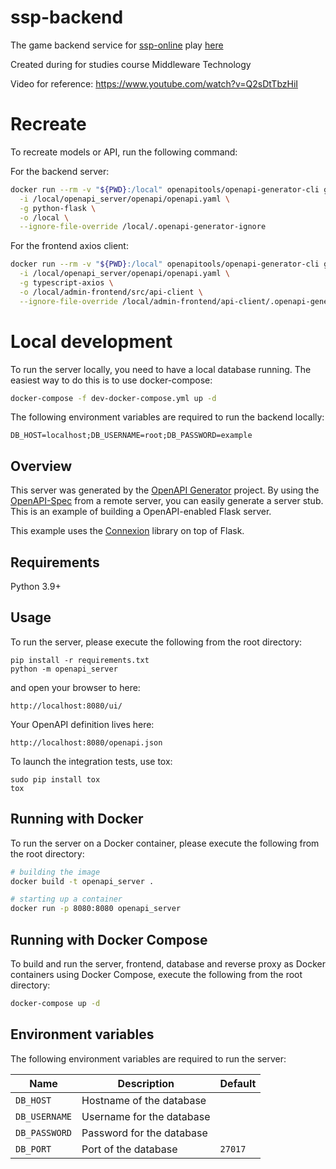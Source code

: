 # ssp-backend
The game backend service for [ssp-online](https://github.com/doofmars/ssp-online) play [here](https://doofmars.github.io/ssp-online/)

Created during for studies course Middleware Technology

Video for reference: https://www.youtube.com/watch?v=Q2sDtTbzHiI

# Recreate

To recreate models or API, run the following command:

For the backend server:
```bash
docker run --rm -v "${PWD}:/local" openapitools/openapi-generator-cli generate \
  -i /local/openapi_server/openapi/openapi.yaml \
  -g python-flask \
  -o /local \
  --ignore-file-override /local/.openapi-generator-ignore
```

For the frontend axios client:
```bash
docker run --rm -v "${PWD}:/local" openapitools/openapi-generator-cli generate \
  -i /local/openapi_server/openapi/openapi.yaml \
  -g typescript-axios \
  -o /local/admin-frontend/src/api-client \
  --ignore-file-override /local/admin-frontend/api-client/.openapi-generator-ignore
```

# Local development

To run the server locally, you need to have a local database running. The easiest way to do this is to use docker-compose:
```bash
docker-compose -f dev-docker-compose.yml up -d
```

The following environment variables are required to run the backend locally:
```
DB_HOST=localhost;DB_USERNAME=root;DB_PASSWORD=example
```

## Overview
This server was generated by the [OpenAPI Generator](https://openapi-generator.tech) project. By using the
[OpenAPI-Spec](https://openapis.org) from a remote server, you can easily generate a server stub.  This
is an example of building a OpenAPI-enabled Flask server.

This example uses the [Connexion](https://github.com/zalando/connexion) library on top of Flask.

## Requirements
Python 3.9+

## Usage
To run the server, please execute the following from the root directory:

```
pip install -r requirements.txt
python -m openapi_server
```

and open your browser to here:

```
http://localhost:8080/ui/
```

Your OpenAPI definition lives here:

```
http://localhost:8080/openapi.json
```

To launch the integration tests, use tox:
```
sudo pip install tox
tox
```

## Running with Docker

To run the server on a Docker container, please execute the following from the root directory:

```bash
# building the image
docker build -t openapi_server .

# starting up a container
docker run -p 8080:8080 openapi_server
```

## Running with Docker Compose

To build and run the server, frontend, database and reverse proxy as Docker containers using Docker Compose,
execute the following from the root directory:

```bash
docker-compose up -d
```

## Environment variables
The following environment variables are required to run the server:

| Name          | Description               | Default |
|---------------|---------------------------|---------|
| `DB_HOST`     | Hostname of the database  |         |
| `DB_USERNAME` | Username for the database |         |
| `DB_PASSWORD` | Password for the database |         |
| `DB_PORT`     | Port of the database      | `27017` |
